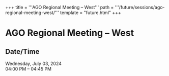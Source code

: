 +++
title = '''AGO Regional Meeting – West'''
path = '''/future/sessions/ago-regional-meeting-west/'''
template = "future.html"
+++

<h1>AGO Regional Meeting – West</h1>

<h2>Date/Time</h2>
<p>Wednesday, July 03, 2024<br>
04:00 PM – 04:45 PM</p>

